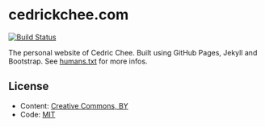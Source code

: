 # cedrickchee.com

[![Build Status](https://travis-ci.org/cedrickchee/cedrickchee.github.io.png?branch=master)](https://travis-ci.org/cedrickchee/cedrickchee.github.io)

The personal website of Cedric Chee. Built using GitHub Pages, Jekyll and Bootstrap. See [humans.txt](http://cedrickchee.com/humans.txt) for more infos.

## License

* Content: [Creative Commons, BY](http://creativecommons.org/licenses/by/3.0/)
* Code: [MIT](http://opensource.org/licenses/mit-license.php)

